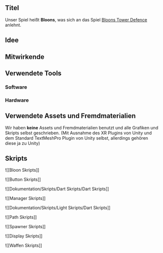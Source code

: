 ## Titel
Unser Spiel heißt **Bloons**, was sich an das Spiel [Bloons Tower Defence](https://btd6.com/) anlehnt. 

## Idee

## Mitwirkende

## Verwendete Tools

### Software

### Hardware

## Verwendete Assets und Fremdmaterialien

Wir haben **keine** Assets und Fremdmaterialien benutzt und alle Grafiken und Skripts selbst geschrieben. (Mit Ausnahme des XR Plugins von Unity und dem Standard TextMeshPro Plugin von Unity selbst, allerdings gehören diese ja zu Unity)

## Skripts

![[Bloon Skripts]]

![[Button Skripts]]

![[Dokumentation/Skripts/Dart Skripts/Dart Skripts]]

![[Manager Skripts]]

![[Dokumentation/Skripts/Light Skripts/Dart Skripts]]

![[Path Skripts]]

![[Spawner Skripts]]

![[Display Skripts]]

![[Waffen Skripts]]
